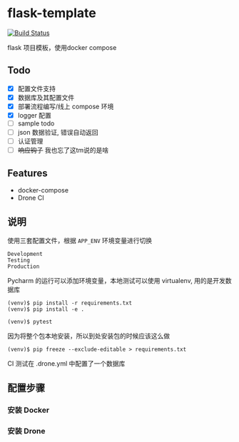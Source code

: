 # flask-template
[![Build Status](http://101.132.32.187:8000/api/badges/czy1996/flask-template/status.svg)](http://101.132.32.187:8000/czy1996/flask-template)

flask 项目模板，使用docker compose

## Todo

- [x] 配置文件支持
- [x] 数据库及其配置文件
- [x] 部署流程编写/线上 compose 环境
- [x] logger 配置
- [ ] sample todo 
- [ ] json 数据验证, 错误自动返回
- [ ] 认证管理
- [ ] ~~响应钩子~~ 我也忘了这tm说的是啥 

## Features

- docker-compose
- Drone CI

## 说明

使用三套配置文件，根据 `APP_ENV` 环境变量进行切换

```shell
Development
Testing
Production
```

Pycharm 的运行可以添加环境变量，本地测试可以使用 virtualenv, 用的是开发数据库

```shell
(venv)$ pip install -r requirements.txt
(venv)$ pip install -e .

(venv)$ pytest
```

因为将整个包本地安装，所以到处安装包的时候应该这么做

```shell
(venv)$ pip freeze --exclude-editable > requirements.txt
```

CI 测试在 .drone.yml 中配置了一个数据库

## 配置步骤

### 安装 Docker

### 安装 Drone



